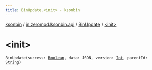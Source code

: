 ```yaml
---
title: BinUpdate.<init> - ksonbin
---
```


[ksonbin](../../index.html) / [in.zeromod.ksonbin.api](../index.html) / [BinUpdate](index.html) / [&lt;init&gt;](./-init-.html)

# &lt;init&gt;

`BinUpdate(success: `[`Boolean`](https://kotlinlang.org/api/latest/jvm/stdlib/kotlin/-boolean/index.html)`, data: JSON, version: `[`Int`](https://kotlinlang.org/api/latest/jvm/stdlib/kotlin/-int/index.html)`, parentId: `[`String`](https://kotlinlang.org/api/latest/jvm/stdlib/kotlin/-string/index.html)`)`